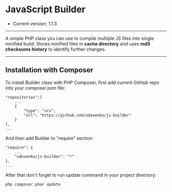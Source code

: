 JavaScript Builder
==================

* Current version: 1.1.3

------------------------
A simple PHP class you can use to compile multiple JS files into single minified build. Stores minified files in **cache directory** and uses **md5 checksums history** to identify further changes.

--------------------------
Installation with Composer
--------------------------
To install Builder class with PHP Composer, first add current GitHub repo into your composer.json file:

    "repositories":[
        ...
        {      
            "type": "vcs",
            "url": "https://github.com/udovenko/js-builder"
        }
    ],
    ...
    
And then add Builder to "require" section:

    "require": {
        ...
        "udovenko/js-builder": "*"
    },
    ...
After that don't forget to run update command in your project directory:

    php composer.phar update
